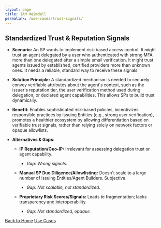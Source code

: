 ```yaml
---
layout: page
title: IAM Heimdall
permalink: /use-cases/trust-signals/
---
```

## Standardized Trust & Reputation Signals

- **Scenario:** An SP wants to implement risk-based access control. It might trust an agent delegated by a user who authenticated with strong MFA more than one delegated after a simple email verification. It might trust agents issued by established, certified providers more than unknown ones. It needs a reliable, standard way to receive these signals.
    
- **Solution Principle:** A standardized mechanism is needed to securely convey verifiable attributes about the agent's context, such as the issuer's reputation tier, the user verification method used during delegation, or declared agent capabilities. This allows SPs to build trust dynamically.
    
- **Benefit:** Enables sophisticated risk-based policies, incentivizes responsible practices by Issuing Entities (e.g., strong user verification), promotes a healthier ecosystem by allowing differentiation based on verifiable trust signals, rather than relying solely on network factors or opaque allowlists.
    
- **Alternatives & Gaps:**
    

	- **IP Reputation/Geo-IP:** Irrelevant for assessing delegation trust or agent capability. 
		- *Gap: Wrong signals.*
    
	- **Manual SP Due Diligence/Allowlisting:** Doesn't scale to a large number of Issuing Entities/Agent Builders. Subjective. 
		- *Gap: Not scalable, not standardized.*
    

	- **Proprietary Risk Scores/Signals:** Leads to fragmentation; lacks transparency and interoperability. 
		- *Gap: Not standardized, opaque.*





[Back to Home](./index.md)
[Use Cases](./UseCases.md)